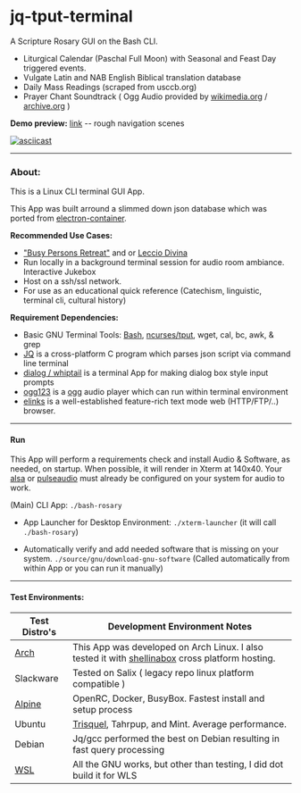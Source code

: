 # jq-tput-terminal

A Scripture Rosary GUI on the Bash CLI.

- Liturgical Calendar (Paschal Full Moon) with Seasonal and Feast Day triggered events.
- Vulgate Latin and NAB English Biblical translation database
- Daily Mass Readings (scraped from usccb.org)
- Prayer Chant Soundtrack ( Ogg Audio provided by [wikimedia.org](https://commons.wikimedia.org) / [archive.org](archive.org) )

__Demo preview:__ [link](https://asciinema.org/a/243201) -- rough navigation scenes

[![asciicast](https://asciinema.org/a/243201.svg)](https://asciinema.org/a/243201)

---

### About:

This is a Linux CLI terminal GUI App. 

This App was built arround a slimmed down json database which was ported from [electron-container](https://github.com/mezcel/electron-container).

__Recommended Use Cases:__

- ["Busy Persons Retreat"](https://vocationscava.org/wp-content/uploads/2014/11/ONLINE_BPR_EDITED_October_2013.pdf) and or [Leccio Divina](https://ocarm.org/en/content/lectio/what-lectio-divina)
- Run locally in a background terminal session for audio room ambiance. Interactive Jukebox
- Host on a ssh/ssl network.
- For use as an educational quick reference (Catechism, linguistic, terminal cli, cultural history)

__Requirement Dependencies:__

* Basic GNU Terminal Tools: [Bash](https://www.gnu.org/software/bash/), [ncurses/tput](https://ss64.com/bash/tput.html), wget, cal, bc, awk, & grep
* [JQ](https://stedolan.github.io/jq) is a cross-platform C program which parses json script via command line terminal
* [dialog / whiptail](http://linuxcommand.org/lc3_adv_dialog.php) is a terminal App for making dialog box style input prompts
* [ogg123](https://xiph.org/vorbis) is a [ogg](https://xiph.org/vorbis) audio player which can run within terminal environment
* [elinks](http://elinks.or.cz/) is a well-established feature-rich text mode web (HTTP/FTP/..) browser.

---

#### Run

This App will perform a requirements check and install Audio & Software, as needed, on startup. When possible, it will render in Xterm at 140x40. Your [alsa](http://alsa-project.org/main/index.php/Main_Page) or [pulseaudio](https://www.freedesktop.org/wiki/Software/PulseAudio/) must already be configured on your system for audio to work.

(Main) CLI App: ```./bash-rosary```

- App Launcher for Desktop Environment: ```./xterm-launcher``` (it will call ```./bash-rosary```)

- Automatically verify and add needed software that is missing on your system. ```./source/gnu/download-gnu-software``` (Called automatically from within App or you can run it manually)

---

#### Test Environments:

| Test Distro's | Development Environment Notes |
| --- | --- |
| [Arch](https://wiki.archlinux.org/) | This App was developed on Arch Linux. I also tested it with [shellinabox](https://aur.archlinux.org/packages/shellinabox-git/) cross platform hosting.|
| Slackware | Tested on Salix ( legacy repo linux platform compatible ) |
| [Alpine](https://alpinelinux.org/about/) | OpenRC, Docker, BusyBox. Fastest install and setup process |
| Ubuntu | [Trisquel](https://trisquel.info), Tahrpup, and Mint. Average performance. |
| Debian | Jq/gcc performed the best on Debian resulting in fast query processing |
| [WSL](https://docs.microsoft.com/en-us/windows/wsl/about) | All the GNU works, but other than testing, I did dot build it for WLS |
